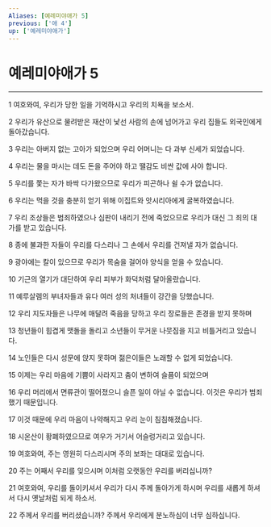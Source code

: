 ```yaml
---
Aliases: [예레미야애가 5]
previous: ['애 4']
up: ['예레미야애가']
---
```

# 예레미야애가 5

***


1 여호와여, 우리가 당한 일을 기억하시고 우리의 치욕을 보소서. 

2 우리가 유산으로 물려받은 재산이 낯선 사람의 손에 넘어가고 우리 집들도 외국인에게 돌아갔습니다. 

3 우리는 아버지 없는 고아가 되었으며 우리 어머니는 다 과부 신세가 되었습니다. 

4 우리는 물을 마시는 데도 돈을 주어야 하고 땔감도 비싼 값에 사야 합니다. 

5 우리를 쫓는 자가 바싹 다가왔으므로 우리가 피곤하나 쉴 수가 없습니다. 

6 우리는 먹을 것을 충분히 얻기 위해 이집트와 앗시리아에게 굴복하였습니다. 

7 우리 조상들은 범죄하였으나 심판이 내리기 전에 죽었으므로 우리가 대신 그 죄의 대가를 받고 있습니다. 

8 종에 불과한 자들이 우리를 다스리나 그 손에서 우리를 건져낼 자가 없습니다. 

9 광야에는 칼이 있으므로 우리가 목숨을 걸어야 양식을 얻을 수 있습니다. 

10 기근의 열기가 대단하여 우리 피부가 화덕처럼 달아올랐습니다. 

11 예루살렘의 부녀자들과 유다 여러 성의 처녀들이 강간을 당했습니다. 

12 우리 지도자들은 나무에 매달려 죽음을 당하고 우리 장로들은 존경을 받지 못하며 

13 청년들이 힘겹게 맷돌을 돌리고 소년들이 무거운 나뭇짐을 지고 비틀거리고 있습니다. 

14 노인들은 다시 성문에 앉지 못하며 젊은이들은 노래할 수 없게 되었습니다. 

15 이제는 우리 마음에 기쁨이 사라지고 춤이 변하여 슬픔이 되었으며 

16 우리 머리에서 면류관이 떨어졌으니 슬픈 일이 아닐 수 없습니다. 이것은 우리가 범죄했기 때문입니다. 

17 이것 때문에 우리 마음이 나약해지고 우리 눈이 침침해졌습니다. 

18 시온산이 황폐하였으므로 여우가 거기서 어슬렁거리고 있습니다. 

19 여호와여, 주는 영원히 다스리시며 주의 보좌는 대대로 있습니다. 

20 주는 어째서 우리를 잊으시며 이처럼 오랫동안 우리를 버리십니까? 

21 여호와여, 우리를 돌이키셔서 우리가 다시 주께 돌아가게 하시며 우리를 새롭게 하셔서 다시 옛날처럼 되게 하소서. 

22 주께서 우리를 버리셨습니까? 주께서 우리에게 분노하심이 너무 심하십니다.
